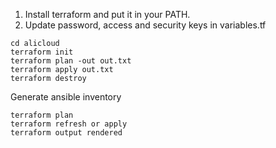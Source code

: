 1. Install terraform and put it in your PATH.
2. Update password, access and security keys in variables.tf

```
cd alicloud
terraform init
terraform plan -out out.txt
terraform apply out.txt
terraform destroy
```

Generate ansible inventory
```
terraform plan
terraform refresh or apply
terraform output rendered
```
